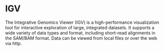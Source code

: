 # IGV

The Integrative Genomics Viewer (IGV) is a high-performance visualization tool for interactive exploration of large, integrated datasets. It supports a wide variety of data types and format, including short-read alignments in the SAM/BAM format.   Data can be viewed from local files or over the web via http.
